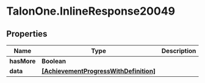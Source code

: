 # TalonOne.InlineResponse20049

## Properties

Name | Type | Description | Notes
------------ | ------------- | ------------- | -------------
**hasMore** | **Boolean** |  | 
**data** | [**[AchievementProgressWithDefinition]**](AchievementProgressWithDefinition.md) |  | 


